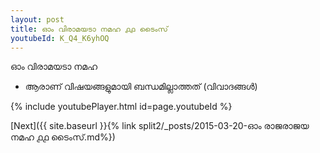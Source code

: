 ```yaml
---
layout: post
title: ഓം വിരാമയടാ നമഹ ൧൧ ടൈംസ്
youtubeId: K_Q4_K6yhOQ
---
```

 
 
 ഓം വിരാമയടാ നമഹ 
 
 -  ആരാണ് വിഷയങ്ങളുമായി ബന്ധമില്ലാത്തത് (വിവാദങ്ങൾ) 
 
  
 
  
 
 
 
 
 
 


{% include youtubePlayer.html id=page.youtubeId %}
 
[Next]({{ site.baseurl }}{% link  split2/_posts/2015-03-20-ഓം രാജരാജയ നമഹ ൧൧ ടൈംസ്.md%})
 
